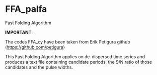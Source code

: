 # FFA_palfa
Fast Folding Algorithm

**IMPORTANT**: 

The codes FFA_cy have been taken from Erik Petigura github (https://github.com/petigura)


This Fast Folding Algorithm applies on de-dispersed time series and produces a text file containing candidate periods, the S/N ratio of those candidates and the pulse widths.
